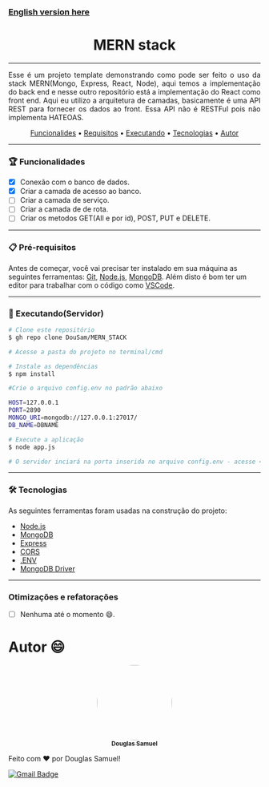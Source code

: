 [<h3>English version here</h3>](https://github.com/DouSam/MERN_STACK/blob/master/README.us.md)

<h1 align="center">MERN stack</h1>

---

<p align="justify">Esse é um projeto template demonstrando como pode ser feito o uso da stack MERN(Mongo, Express, React, Node), aqui temos a implementação do back end e nesse outro repositório está a implementação do React como front end.
Aqui eu utilizo a arquitetura de camadas, basicamente é uma API REST para fornecer os dados ao front. Essa API não é RESTFul pois não implementa HATEOAS.</p>

<p align="center">
 <a href="#funcionalidades">Funcionalides</a> • 
 <a href="#pré-requisitos">Requisitos</a> • 
 <a href="#executando(servidor)">Executando</a> • 
 <a href="#tecnologias">Tecnologias</a> • 
 <a href="#autor">Autor</a>
</p>

---

### 🏆 Funcionalidades

- [x] Conexão com o banco de dados.
- [x] Criar a camada de acesso ao banco.
- [ ] Criar a camada de serviço.
- [ ] Criar a camada de de rota.
- [ ] Criar os metodos GET(All e por id), POST, PUT e DELETE.

---

### 📋 Pré-requisitos

Antes de começar, você vai precisar ter instalado em sua máquina as seguintes ferramentas:
[Git](https://git-scm.com), [Node.js](https://nodejs.org/en/), [MongoDB](https://www.mongodb.com/try/download/community). 
Além disto é bom ter um editor para trabalhar com o código como [VSCode](https://code.visualstudio.com/).

---

### 🎲 Executando(Servidor)

```bash
# Clone este repositório
$ gh repo clone DouSam/MERN_STACK

# Acesse a pasta do projeto no terminal/cmd

# Instale as dependências
$ npm install

#Crie o arquivo config.env no padrão abaixo

HOST=127.0.0.1
PORT=2890
MONGO_URI=mongodb://127.0.0.1:27017/
DB_NAME=DBNAME

# Execute a aplicação
$ node app.js

# O servidor inciará na porta inserida no arquivo config.env - acesse <http://localhost:<PORT>>
```

---

### 🛠 Tecnologias

As seguintes ferramentas foram usadas na construção do projeto:

- [Node.js](https://nodejs.org/en/)
- [MongoDB](https://www.mongodb.com/)
- [Express](https://expressjs.com/pt-br/)
- [CORS](https://github.com/expressjs/cors/)
- [.ENV](https://docs.dotenv.org/)
- [MongoDB Driver](https://www.npmjs.com/package/mongodb)

---

### Otimizações e refatorações

- [ ] Nenhuma até o momento 😄.

# Autor 😄

<p align="center">
<a href="https://github.com/DouSam" align="center">
 <img style="border-radius: 60%;" src="https://lh3.googleusercontent.com/o49VhdIK8p4hVv08luql8OyVy9d3Y8McrzVD8PPQ28UU7Gq3eAN-9KPi0zCxMgHh_jY0Ah7qj4sHkQXvEOa408P09QtEkDTSngRrKtDeJlllYuaKDXPH6ww3TUXw2sdHoNSIuwCA1fY=w2400" width="150px;" alt=""/>
 <br />
 <sub><b>Douglas Samuel</b></sub></a>

Feito com ❤️ por Douglas Samuel!

[![Gmail Badge](https://img.shields.io/badge/-douglassam007@gmail.com-c14438?style=flat-square&logo=Gmail&logoColor=white&link=mailto:douglassam007@gmail.com)](mailto:douglassam007@gmail.com)
</p>
